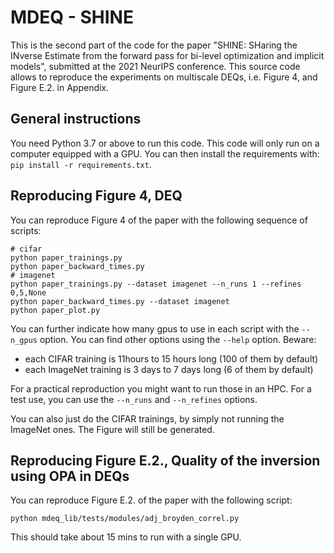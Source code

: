 # MDEQ - SHINE

This is the second part of the code for the paper "SHINE: SHaring the INverse Estimate from the forward pass for bi-level optimization and implicit models", submitted at the 2021 NeurIPS conference.
This source code allows to reproduce the experiments on multiscale DEQs, i.e. Figure 4, and Figure E.2. in Appendix.

## General instructions

You need Python 3.7 or above to run this code.
This code will only run on a computer equipped with a GPU.
You can then install the requirements with: `pip install -r requirements.txt`.


## Reproducing Figure 4, DEQ

You can reproduce Figure 4 of the paper with the following sequence of scripts:
```
# cifar
python paper_trainings.py
python paper_backward_times.py
# imagenet
python paper_trainings.py --dataset imagenet --n_runs 1 --refines 0,5,None
python paper_backward_times.py --dataset imagenet
python paper_plot.py
```

You can further indicate how many gpus to use in each script with the `--n_gpus` option.
You can find other options using the `--help` option.
Beware:
- each CIFAR training is 11hours to 15 hours long (100 of them by default)
- each ImageNet training is 3 days to 7 days long (6 of them by default)

For a practical reproduction you might want to run those in an HPC.
For a test use, you can use the `--n_runs` and `--n_refines` options.

You can also just do the CIFAR trainings, by simply not running the ImageNet ones.
The Figure will still be generated.

## Reproducing Figure E.2., Quality of the inversion using OPA in DEQs

You can reproduce Figure E.2. of the paper with the following script:

```
python mdeq_lib/tests/modules/adj_broyden_correl.py
```

This should take about 15 mins to run with a single GPU.

